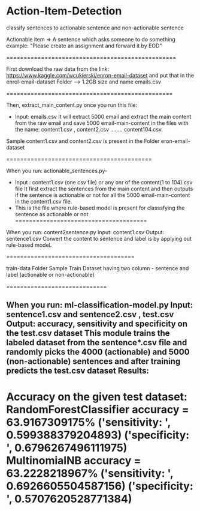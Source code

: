 # Action-Item-Detection
classify sentences to actionable sentence and non-actionable sentence

Actionable item => A sentence which asks someone to do something
example: "Please create an assignment and forward it by EOD"

=================================================

First download the raw data from the link: https://www.kaggle.com/wcukierski/enron-email-dataset
and put that in the enrol-email-dataset Folder --> 1.2GB size and name emails.csv

================================================

Then, extract_main_content.py once you run this file: 
  - Input:  emails.csv
  It will extract 5000 email and extract the main content from the raw email and save 5000 email-main-content in the files with the name: content1.csv , content2.csv ........ content104.csv.

Sample content1.csv and content2.csv is present in the Folder eron-email-dataset

==========================================

When you run: actionable_sentences.py- 
  - Input : content1.csv  (one csv file) or any onr of the content(1 to 104).csv file
  It first extract the sentences from the main content and then outputs if the sentence is actionable or not for all the 5000 email-main-content in the content1.csv file.
  - This is the file where rule-based model is present for classsfying the sentence as actionable or not
  ======================================
  
  When you run: content2sentence.py
    Input: content1.csv Output: sentence1.csv
  Convert the content to sentence and label is by applying out rule-based model.
  
  =====================================
  
  train-data Folder
  Sample Train Dataset having two column - sentence and label (actionable or non-actionable)
  
=============================
  
  When you run: ml-classification-model.py
   Input: sentence1.csv and sentence2.csv , test.csv
   Output: accuracy, sensitivity and specificity on the test.csv dataset
   This module trains the labeled dataset from the sentence*.csv file and randomly picks the 4000 (actionable) and 5000 (non-actionable) sentences and after training 
   predicts the test.csv dataset
   Results:
   ----------
 Accuracy on the given test dataset:
RandomForestClassifier accuracy = 63.9167309175%
('sensitivity: ', 0.599388379204893)
('specificity: ', 0.6796267496111975)
MultinomialNB accuracy = 63.2228218967%
('sensitivity: ', 0.6926605504587156)
('specificity: ', 0.5707620528771384)
============================================  
  
